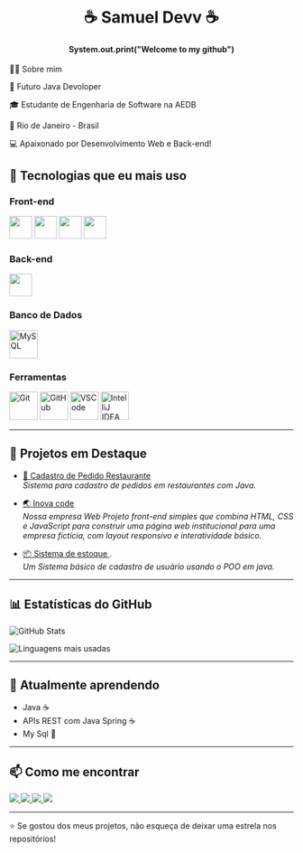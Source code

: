 
 <h1 align ="center">☕ Samuel Devv ☕</h1>

#### <p align="center">System.out.print("Welcome to my github") </p>

👨‍💻 Sobre mim

💼 Futuro Java Devoloper

🎓 Estudante de Engenharia de Software na AEDB

📍 Rio de Janeiro - Brasil

💻 Apaixonado por Desenvolvimento Web e Back-end!


## 🚀 Tecnologias que eu mais uso

### Front-end  
<p align="left">
  <img src="https://cdn.jsdelivr.net/gh/devicons/devicon/icons/html5/html5-original.svg" width="40" height="40"/>
  <img src="https://cdn.jsdelivr.net/gh/devicons/devicon/icons/css3/css3-original.svg" width="40" height="40"/>
  <img src="https://cdn.jsdelivr.net/gh/devicons/devicon/icons/javascript/javascript-original.svg" width="40" height="40"/>
  <img src="https://cdn.jsdelivr.net/gh/devicons/devicon/icons/bootstrap/bootstrap-original.svg" width="40" height="40"/>
</p>

### Back-end  
<p align="left">
  <img src="https://cdn.jsdelivr.net/gh/devicons/devicon/icons/java/java-original.svg" width="40" height="40"/>
</p>

### Banco de Dados  
<p align="left">
  <img src="https://cdn.jsdelivr.net/gh/devicons/devicon/icons/mysql/mysql-original.svg" width="50" height="50" alt="MySQL" />
</p>

### Ferramentas  
<p align="left">
  <img src="https://cdn.jsdelivr.net/gh/devicons/devicon/icons/git/git-original.svg" width="50" height="50" alt="Git" />
  <img src="https://cdn.jsdelivr.net/gh/devicons/devicon/icons/github/github-original.svg" width="50" height="50" alt="GitHub" />
  <img src="https://cdn.jsdelivr.net/gh/devicons/devicon/icons/vscode/vscode-original.svg" width="50" height="50" alt="VSCode" />
  <img src="https://cdn.jsdelivr.net/gh/devicons/devicon/icons/intellij/intellij-original.svg" width="50" height="50" alt="IntelliJ IDEA" />
</p>

---

## 📌 Projetos em Destaque

- [🥘 Cadastro de Pedido Restaurante](https://github.com/Samuel-Devx/Cadastro-Pedido-Restaurante)  
  *Sistema para cadastro de pedidos em restaurantes com Java.*

- [🌏 Inova code ](https://github.com/Samuel-Devx/Inova-Code)  
  *Nossa empresa Web Projeto front-end simples que combina HTML, CSS e JavaScript para construir uma página web institucional para uma empresa fictícia, com layout responsivo e interatividade básico.*


- [📦 Sistema de estoque ](https://github.com/Samuel-Devx/Sistema-estoque).  
  *Um Sistema básico de cadastro de usuário usando o POO em java.*
---

## 📊 Estatísticas do GitHub

<p align="left">
  <img src="https://github-readme-stats.vercel.app/api?username=Samuel-Devx&show_icons=true&theme=dark" alt="GitHub Stats" />
</p>

<p align="left">
  <img src="https://github-readme-stats.vercel.app/api/top-langs/?username=Samuel-Devx&layout=compact&theme=dark" alt="Linguagens mais usadas" />
</p>

---

## 🌱 Atualmente aprendendo

- Java ☕ 
- APIs REST com Java Spring ☕  
- My Sql 🐬 

---


## 📫 Como me encontrar

<p align="left">
  <a href="https://www.linkedin.com/in/samuel-duarte-alves-77a5752b5/" target="_blank">
    <img src="https://img.shields.io/badge/LinkedIn-0A66C2?style=for-the-badge&logo=linkedin&logoColor=white" />
  </a>
  <a href="mailto:samuelldeev@gmail.com">
    <img src="https://img.shields.io/badge/Email-D14836?style=for-the-badge&logo=gmail&logoColor=white" />
  </a>
  <a href="https://github.com/Samuel-Devx" target="_blank">
    <img src="https://img.shields.io/badge/GitHub-100000?style=for-the-badge&logo=github&logoColor=white" />
  </a>
  <a href="https://www.instagram.com/samuel_alves1921/?next=%2F" target="_blank">
    <img src="https://img.shields.io/badge/Instagram-E4405F?style=for-the-badge&logo=instagram&logoColor=white" />
  </a>
</p>


---

⭐ Se gostou dos meus projetos, não esqueça de deixar uma estrela nos repositórios! 
```
